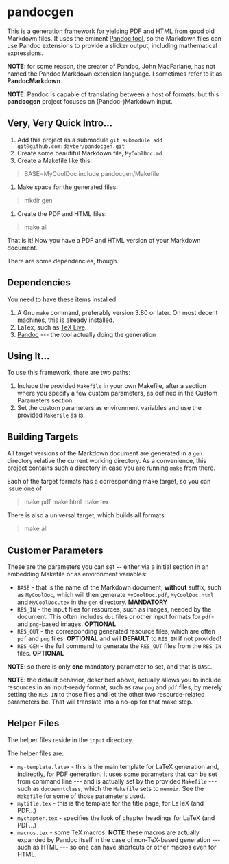 # pandocgen

This is a generation framework for yielding PDF and HTML from good old Markdown files. It
uses the eminent [Pandoc tool](http://johnmacfarlane.net/pandoc/), so the Markdown files
can use Pandoc extensions to provide a slicker
output, including mathematical expressions.

**NOTE**: for some reason, the creator of Pandoc, John MacFarlane, has not named the
Pandoc Markdown extension language. I sometimes refer to it as **PandocMarkdown**.

**NOTE**: Pandoc is capable of translating between a host of formats, but this
**pandocgen** project focuses on (Pandoc-)Markdown input.

## Very, Very Quick Intro...

1. Add this project as a submodule
   `git submodule add git@github.com:davber/pandocgen.git`
1. Create some beautiful Markdown file, `MyCoolDoc.md`
1. Create a Makefile like this:
>  BASE=MyCoolDoc
>  include pandocgen/Makefile
1. Make space for the generated files:
>  mkdir gen
1. Create the PDF and HTML files:
>  make all

That is it! Now you have a PDF and HTML version of your Markdown document.

There are some dependencies, though.

## Dependencies

You need to have these items installed:

1. A Gnu `make` command, preferably version 3.80 or later. On most decent machines,
   this is already installed.
1. LaTex, such as [TeX Live](http://www.tug.org/texlive/).
1. [Pandoc](http://johnmacfarlane.net/pandoc/) --- the tool actually doing the generation

## Using It...

To use this framework, there are two paths:

1. Include the provided `Makefile` in your own Makefile, after a section where you
   specify a few custom parameters, as defined in the Custom Parameters section.
2. Set the custom parameters as environment variables and use the provided `Makefile`
   as is.   
   
## Building Targets

All target versions of the Markdown document are generated in a `gen` directory
relative the current working directory. As a convenience, this project contains such
a directory in case you are running `make` from there.

Each of the target formats has a corresponding make target, so you can issue one of:

>	make pdf
>	make html
>	make tex

There is also a universal target, which builds all formats:

>	make all

## Customer Parameters

These are the parameters you can set -- either via a initial section in an embedding
Makefile or as environment variables:

* `BASE` - that is the name of the Markdown document, **without** suffix, such as
  `MyCoolDoc`, which will then generate `MyCoolDoc.pdf`, `MyCoolDoc.html` and
  `MyCoolDoc.tex` in the `gen` directory. **MANDATORY**
* `RES_IN` - the input files for resources, such as images, needed by the document.
   This often includes `dot` files or other input formats for `pdf`- and `png`-based
   images. **OPTIONAL**
* `RES_OUT` - the corresponding generated resource files, which are often `pdf` and
   `png` files. **OPTIONAL** and will **DEFAULT** to `RES_IN` if not provided!
* `RES_GEN` - the full command to generate the `RES_OUT` files from the `RES_IN` files.
   **OPTIONAL**
   
**NOTE**: so there is only **one** mandatory parameter to set, and that is `BASE`.

**NOTE**: the default behavior, described above, actually allows you to include
resources in an input-ready format, such as raw `png` and `pdf` files, by merely
setting the `RES_IN` to those files and let the other two resource-related parameters
be. That will translate into a no-op for that make step.

## Helper Files

The helper files reside in the `input` directory.

The helper files are:

* `my-template.latex` - this is the main template for LaTeX generation and, indirectly,
  for PDF generation. It uses some parameters that can be set from command line ---
  and is actually set by the provided `Makefile` --- such as `docuemntclass`, which
  the `Makefile` sets to `memoir`. See the `Makefile` for some of those parameters used.
* `mytitle.tex` - this is the template for the title page, for LaTeX (and PDF...)
* `mychapter.tex` - specifies the look of chapter headings for LaTeX (and PDF...)
* `macros.tex` - some TeX macros. **NOTE** these macros are actually expanded by Pandoc
  itself in the case of non-TeX-based generation --- such as HTML --- so one can have
  shortcuts or other macros even for HTML.
